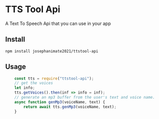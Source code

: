 # TTS Tool Api

A Text To Speech Api that you can use in your app

## Install

    npm install josephanimate2021/ttstool-api

## Usage

```js
    const tts = require("ttstool-api");
    // get the voices
    let info;
    tts.getVoices().then(inf => info = inf);
    // generate an mp3 buffer from the user's text and voice name.
    async function genMp3(voiceName, text) {
        return await tts.genMp3(voiceName, text);
    }
```

